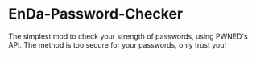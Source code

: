 # EnDa-Password-Checker
The simplest mod to check your strength of passwords, using PWNED's API. The method is too secure for your passwords, only trust you!
